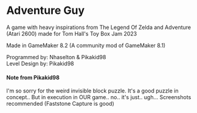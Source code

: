 # Adventure Guy

A game with heavy inspirations from The Legend Of Zelda and Adventure (Atari 2600) made for Tom Hall's Toy Box Jam 2023

Made in GameMaker 8.2 (A community mod of GameMaker 8.1)

Programmed by: Nhaselton & Pikakid98
\
Level Design by: Pikakid98


#### Note from Pikakid98
I'm so sorry for the weird invisible block puzzle. It's a good puzzle in concept.. But in execution in OUR game.. no.. it's just.. ugh... Screenshots recommended (Faststone Capture is good)

